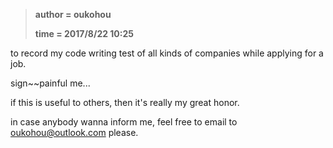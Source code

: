 > __author = oukohou__ 
> 
>   __time     = 2017/8/22 10:25__ 

to record my code writing test of all kinds of companies while applying for a job.

sign~~painful me...

if this is useful to others, then it's really my great honor.

in case anybody wanna inform me, feel free to email to <oukohou@outlook.com> please.
